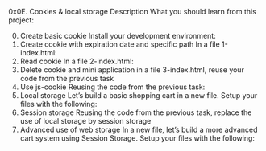 0x0E. Cookies & local storage
Description
What you should learn from this project:

0. Create basic cookie
Install your development environment:
1. Create cookie with expiration date and specific path
In a file 1-index.html:
2. Read cookie
In a file 2-index.html:
3. Delete cookie and mini application
in a file 3-index.html, reuse your code from the previous task
4. Use js-cookie
Reusing the code from the previous task:
5. Local storage
Let’s build a basic shopping cart in a new file. Setup your files with the following:
6. Session storage
Reusing the code from the previous task, replace the use of local storage by session storage
7. Advanced use of web storage
In a new file, let’s build a more advanced cart system using Session Storage. Setup your files with the following:

